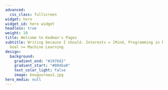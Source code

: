 ```yaml
---
advanced:
  css_class: fullscreen
widget: hero
widget_id: hero widget
headless: true
weight: 10
title: Welcome to Kedman's Pages
subtitle: Writing because I should. Interests = [Mind, Programming in Python] ;
  Goal >= Machine Learning
design:
  background:
    gradient_end: "#1976d2"
    gradient_start: "#004ba0"
    text_color_light: false
    image: bougoureau1.jpg
hero_media: null
---
```

